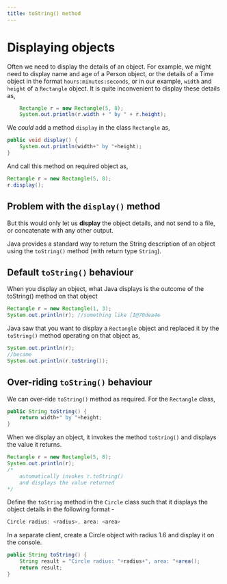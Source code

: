 ```yaml
---
title: toString() method
---
```


# Displaying objects

Often we need to display the details of an object. For example, we might
need to display name and age of a Person object, or the details of a
Time object in the format `hours:minutes:seconds`, or in our example,
`width` and `height` of a `Rectangle` object. It is quite inconvenient
to display these details as,

```java
    Rectangle r = new Rectangle(5, 8);
    System.out.println(r.width + " by " + r.height);
```

We *could* add a method `display` in the class `Rectangle` as,

```java
public void display() {
    System.out.println(width+" by "+height);
}
```

And call this method on required object as,

```java
Rectangle r = new Rectangle(5, 8);
r.display();
```

Problem with the `display()` method
-----------------------------------

But this would only let us **display** the object details, and not send
to a file, or concatenate with any other output.

Java provides a standard way to return the String description of an
object using the `toString()` method (with return type `String`).

Default `toString()` behaviour
------------------------------

When you display an object, what Java displays is the outcome of the
<span>toString()</span> method on that object

```java
Rectangle r = new Rectangle(1, 3);
System.out.println(r); //something like [I@70dea4e
```

Java saw that you want to display a `Rectangle` object and replaced it
by the `toString()` method operating on that object as,

```java
System.out.println(r);
//became
System.out.println(r.toString()); 
```

Over-riding `toString()` behaviour
----------------------------------

We can over-ride `toString()` method as required. For the `Rectangle`
class,

```java
public String toString() {
    return width+" by "+height;
}
```

When we display an object, it invokes the method `toString()` and
displays the value it returns.

```java
Rectangle r = new Rectangle(5, 8);
System.out.println(r);
/*
	automatically invokes r.toString() 
	and displays the value returned
*/
```

Define the `toString` method in the `Circle`
class such that it displays the object details in the following format -

```java
Circle radius: <radius>, area: <area>
```
In a separate client, create a Circle object with radius 1.6 and display
it on the console.

```java
public String toString() {
    String result = "Circle radius: "+radius+", area: "+area();
    return result;
}   
```
